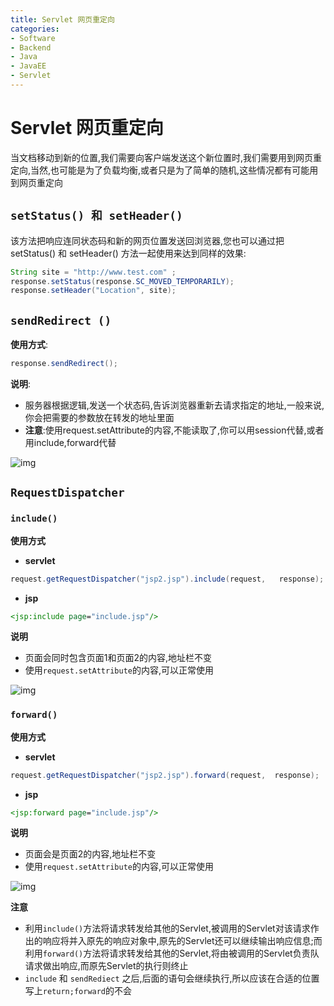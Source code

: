 ```yaml
---
title: Servlet 网页重定向
categories:
- Software
- Backend
- Java
- JavaEE
- Servlet
---
```

# Servlet 网页重定向

当文档移动到新的位置,我们需要向客户端发送这个新位置时,我们需要用到网页重定向,当然,也可能是为了负载均衡,或者只是为了简单的随机,这些情况都有可能用到网页重定向

## `setStatus() 和 setHeader()`

该方法把响应连同状态码和新的网页位置发送回浏览器,您也可以通过把 setStatus() 和 setHeader() 方法一起使用来达到同样的效果:

```java
String site = "http://www.test.com" ;
response.setStatus(response.SC_MOVED_TEMPORARILY);
response.setHeader("Location", site);
```

## `sendRedirect ()`

**使用方式**:

```java
response.sendRedirect();
```

**说明**:

- 服务器根据逻辑,发送一个状态码,告诉浏览器重新去请求指定的地址,一般来说,你会把需要的参数放在转发的地址里面
- **注意**:使用request.setAttribute的内容,不能读取了,你可以用session代替,或者用include,forward代替


![img](https://raw.githubusercontent.com/LuShan123888/Files/main/Pictures/2020-12-10-sendRedirect%25E7%259A%2584%25E6%25B5%2581%25E7%25A8%258B.PNG)

## `RequestDispatcher`

### `include()`

**使用方式**

- **servlet**

```java
request.getRequestDispatcher("jsp2.jsp").include(request,   response);
```

- **jsp**

```jsp
<jsp:include page="include.jsp"/>
```

**说明**

- 页面会同时包含页面1和页面2的内容,地址栏不变
- 使用`request.setAttribute`的内容,可以正常使用


![img](https://raw.githubusercontent.com/LuShan123888/Files/main/Pictures/2020-12-10-include%25E6%25B5%2581%25E7%25A8%258B.PNG)



### `forward()`

**使用方式**

- **servlet**

```java
request.getRequestDispatcher("jsp2.jsp").forward(request,  response);
```

- **jsp**

```jsp
<jsp:forward page="include.jsp"/>
```

**说明**

- 页面会是页面2的内容,地址栏不变
- 使用`request.setAttribute`的内容,可以正常使用


![img](https://raw.githubusercontent.com/LuShan123888/Files/main/Pictures/2020-12-10-forward%25E6%25B5%2581%25E7%25A8%258B.png)



**注意**

- 利用`include()`方法将请求转发给其他的Servlet,被调用的Servlet对该请求作出的响应将并入原先的响应对象中,原先的Servlet还可以继续输出响应信息;而利用`forward()`方法将请求转发给其他的Servlet,将由被调用的Servlet负责队请求做出响应,而原先Servlet的执行则终止
- `include` 和 `sendRediect` 之后,后面的语句会继续执行,所以应该在合适的位置写上`return;forward`的不会
